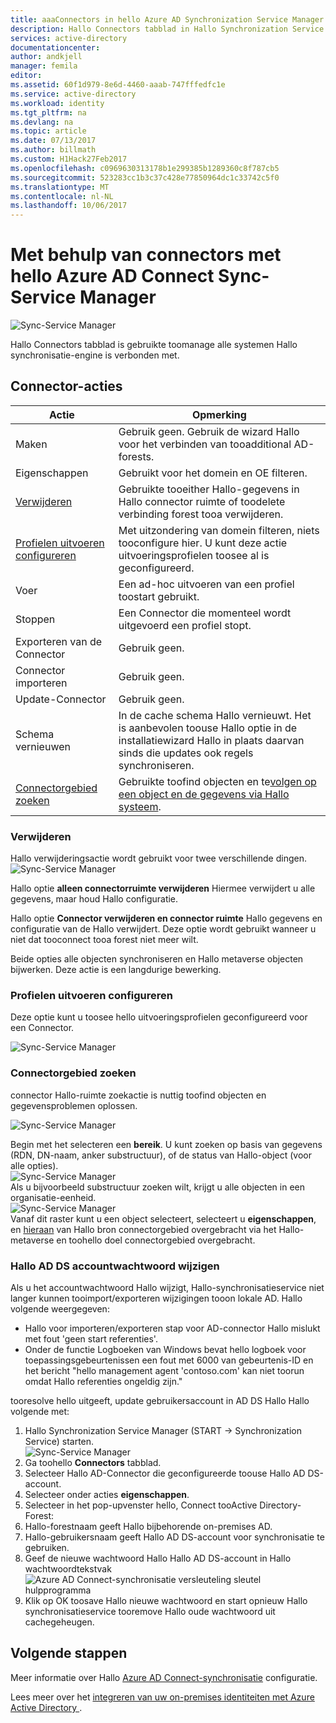 ```yaml
---
title: aaaConnectors in hello Azure AD Synchronization Service Manager UI | Microsoft-Docs
description: Hallo Connectors tabblad in Hallo Synchronization Service Manager begrijpen voor Azure AD Connect.
services: active-directory
documentationcenter: 
author: andkjell
manager: femila
editor: 
ms.assetid: 60f1d979-8e6d-4460-aaab-747fffedfc1e
ms.service: active-directory
ms.workload: identity
ms.tgt_pltfrm: na
ms.devlang: na
ms.topic: article
ms.date: 07/13/2017
ms.author: billmath
ms.custom: H1Hack27Feb2017
ms.openlocfilehash: c0969630313178b1e299385b1289360c8f787cb5
ms.sourcegitcommit: 523283cc1b3c37c428e77850964dc1c33742c5f0
ms.translationtype: MT
ms.contentlocale: nl-NL
ms.lasthandoff: 10/06/2017
---
```

# <a name="using-connectors-with-hello-azure-ad-connect-sync-service-manager"></a>Met behulp van connectors met hello Azure AD Connect Sync-Service Manager

![Sync-Service Manager](./media/active-directory-aadconnectsync-service-manager-ui/connectors.png)

Hallo Connectors tabblad is gebruikte toomanage alle systemen Hallo synchronisatie-engine is verbonden met.

## <a name="connector-actions"></a>Connector-acties
| Actie | Opmerking |
| --- | --- |
| Maken |Gebruik geen. Gebruik de wizard Hallo voor het verbinden van tooadditional AD-forests. |
| Eigenschappen |Gebruikt voor het domein en OE filteren. |
| [Verwijderen](#delete) |Gebruikte tooeither Hallo-gegevens in Hallo connector ruimte of toodelete verbinding forest tooa verwijderen. |
| [Profielen uitvoeren configureren](#configure-run-profiles) |Met uitzondering van domein filteren, niets tooconfigure hier. U kunt deze actie uitvoeringsprofielen toosee al is geconfigureerd. |
| Voer |Een ad-hoc uitvoeren van een profiel toostart gebruikt. |
| Stoppen |Een Connector die momenteel wordt uitgevoerd een profiel stopt. |
| Exporteren van de Connector |Gebruik geen. |
| Connector importeren |Gebruik geen. |
| Update-Connector |Gebruik geen. |
| Schema vernieuwen |In de cache schema Hallo vernieuwt. Het is aanbevolen toouse Hallo optie in de installatiewizard Hallo in plaats daarvan sinds die updates ook regels synchroniseren. |
| [Connectorgebied zoeken](#search-connector-space) |Gebruikte toofind objecten en te[volgen op een object en de gegevens via Hallo systeem](#follow-an-object-and-its-data-through-the-system). |

### <a name="delete"></a>Verwijderen
Hallo verwijderingsactie wordt gebruikt voor twee verschillende dingen.  
![Sync-Service Manager](./media/active-directory-aadconnectsync-service-manager-ui/connectordelete.png)

Hallo optie **alleen connectorruimte verwijderen** Hiermee verwijdert u alle gegevens, maar houd Hallo configuratie.

Hallo optie **Connector verwijderen en connector ruimte** Hallo gegevens en configuratie van de Hallo verwijdert. Deze optie wordt gebruikt wanneer u niet dat tooconnect tooa forest niet meer wilt.

Beide opties alle objecten synchroniseren en Hallo metaverse objecten bijwerken. Deze actie is een langdurige bewerking.

### <a name="configure-run-profiles"></a>Profielen uitvoeren configureren
Deze optie kunt u toosee hello uitvoeringsprofielen geconfigureerd voor een Connector.

![Sync-Service Manager](./media/active-directory-aadconnectsync-service-manager-ui/configurerunprofiles.png)

### <a name="search-connector-space"></a>Connectorgebied zoeken
connector Hallo-ruimte zoekactie is nuttig toofind objecten en gegevensproblemen oplossen.

![Sync-Service Manager](./media/active-directory-aadconnectsync-service-manager-ui/cssearch.png)

Begin met het selecteren een **bereik**. U kunt zoeken op basis van gegevens (RDN, DN-naam, anker substructuur), of de status van Hallo-object (voor alle opties).  
![Sync-Service Manager](./media/active-directory-aadconnectsync-service-manager-ui/cssearchscope.png)  
Als u bijvoorbeeld substructuur zoeken wilt, krijgt u alle objecten in een organisatie-eenheid.  
![Sync-Service Manager](./media/active-directory-aadconnectsync-service-manager-ui/cssearchsubtree.png)  
Vanaf dit raster kunt u een object selecteert, selecteert u **eigenschappen**, en [hieraan](active-directory-aadconnectsync-troubleshoot-object-not-syncing.md) van Hallo bron connectorgebied overgebracht via het Hallo-metaverse en toohello doel connectorgebied overgebracht.

### <a name="changing-hello-ad-ds-account-password"></a>Hallo AD DS accountwachtwoord wijzigen
Als u het accountwachtwoord Hallo wijzigt, Hallo-synchronisatieservice niet langer kunnen tooimport/exporteren wijzigingen tooon lokale AD.   Hallo volgende weergegeven:

- Hallo voor importeren/exporteren stap voor AD-connector Hallo mislukt met fout 'geen start referenties'.
- Onder de functie Logboeken van Windows bevat hello logboek voor toepassingsgebeurtenissen een fout met 6000 van gebeurtenis-ID en het bericht "hello management agent 'contoso.com' kan niet toorun omdat Hallo referenties ongeldig zijn."

tooresolve hello uitgeeft, update gebruikersaccount in AD DS Hallo Hallo volgende met:


1. Hallo Synchronization Service Manager (START → Synchronization Service) starten.
</br>![Sync-Service Manager](./media/active-directory-aadconnectsync-service-manager-ui/startmenu.png)
2. Ga toohello **Connectors** tabblad.
3. Selecteer Hallo AD-Connector die geconfigureerde toouse Hallo AD DS-account.
4. Selecteer onder acties **eigenschappen**.
5. Selecteer in het pop-upvenster hello, Connect tooActive Directory-Forest:
6. Hallo-forestnaam geeft Hallo bijbehorende on-premises AD.
7. Hallo-gebruikersnaam geeft Hallo AD DS-account voor synchronisatie te gebruiken.
8. Geef de nieuwe wachtwoord Hallo Hallo AD DS-account in Hallo wachtwoordtekstvak ![Azure AD Connect-synchronisatie versleuteling sleutel hulpprogramma](media/active-directory-aadconnectsync-encryption-key/key6.png)
9. Klik op OK toosave Hallo nieuwe wachtwoord en start opnieuw Hallo synchronisatieservice tooremove Hallo oude wachtwoord uit cachegeheugen.



## <a name="next-steps"></a>Volgende stappen
Meer informatie over Hallo [Azure AD Connect-synchronisatie](active-directory-aadconnectsync-whatis.md) configuratie.

Lees meer over het [integreren van uw on-premises identiteiten met Azure Active Directory ](active-directory-aadconnect.md).
